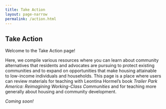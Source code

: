 ```yaml
---
title: Take Action
layout: page-narrow
permalink: /action.html
---
```


## Take Action

Welcome to the Take Action page!

Here, we compile various resources where you can learn about community alternatives that residents and advocates are pursuing to protect existing communities and to expand on opportunities that make housing attainable to low-income individuals and households. This page is a place where users can review materials for teaching with Leontina Hormel’s book *Trailer Park America: Reimagining Working-Class Communities* and for teaching more generally about housing and community development.

*Coming soon!*
